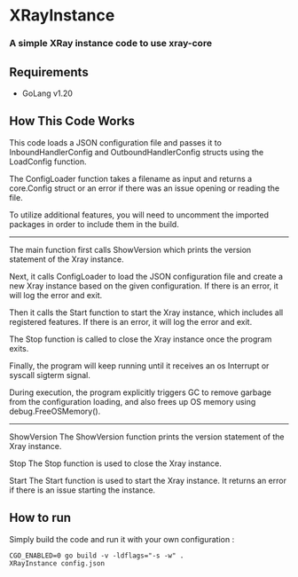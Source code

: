 # XRayInstance

### A simple XRay instance code to use xray-core

## Requirements

- GoLang v1.20

## How This Code Works

This code loads a JSON configuration file and passes it to InboundHandlerConfig and OutboundHandlerConfig structs using the LoadConfig function.

The ConfigLoader function takes a filename as input and returns a core.Config struct or an error if there was an issue opening or reading the file.

To utilize additional features, you will need to uncomment the imported packages in order to include them in the build.

---

The main function first calls ShowVersion which prints the version statement of the Xray instance.

Next, it calls ConfigLoader to load the JSON configuration file and create a new Xray instance based on the given configuration. If there is an error, it will log the error and exit.

Then it calls the Start function to start the Xray instance, which includes all registered features. If there is an error, it will log the error and exit.

The Stop function is called to close the Xray instance once the program exits.

Finally, the program will keep running until it receives an os Interrupt or syscall sigterm signal.

During execution, the program explicitly triggers GC to remove garbage from the configuration loading, and also frees up OS memory using debug.FreeOSMemory().

---

ShowVersion
The ShowVersion function prints the version statement of the Xray instance.

Stop
The Stop function is used to close the Xray instance.

Start
The Start function is used to start the Xray instance. It returns an error if there is an issue starting the instance.

## How to run

Simply build the code and run it with your own configuration :

```
CGO_ENABLED=0 go build -v -ldflags="-s -w" .
XRayInstance config.json
```

